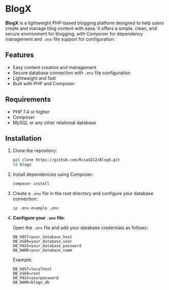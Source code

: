 # BlogX

**BlogX** is a lightweight PHP-based blogging platform designed to help users create and manage blog content with ease. It offers a simple, clean, and secure environment for blogging, with Composer for dependency management and `.env` file support for configuration.

## Features

- Easy content creation and management
- Secure database connection with `.env` file configuration
- Lightweight and fast
- Built with PHP and Composer

## Requirements

- PHP 7.4 or higher
- Composer
- MySQL or any other relational database

## Installation

1. Clone the repository:

    ```bash
    git clone https://github.com/Risad212/BlogX.git
    cd blogx
    ```

2. Install dependencies using Composer:

    ```bash
    composer install
    ```

3. Create a `.env` file in the root directory and configure your database connection:

    ```bash
    cp .env.example .env
    ```

4. **Configure your `.env` file**:

    Open the `.env` file and add your database credentials as follows:

    ```
    DB_HOST=your_database_host
    DB_USER=your_database_user
    DB_PASS=your_database_password
    DB_NAME=your_database_name
    ```

    Example:

    ```
    DB_HOST=localhost
    DB_USER=root
    DB_PASS=yourpassword
    DB_NAME=blogx_db